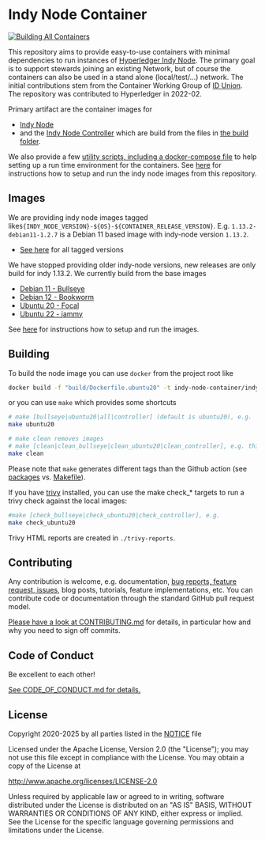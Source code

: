 # Indy Node Container

[![Building All Containers](https://github.com/hyperledger/indy-node-container/actions/workflows/build-all.yml/badge.svg)](https://github.com/hyperledger/indy-node-container/actions/workflows/build-all.yml)

This repository aims to provide easy-to-use containers with minimal dependencies to run instances of [Hyperledger Indy Node](https://github.com/hyperledger/indy-node). The primary goal is to support stewards joining an existing Network, but of course the containers can also be used in a stand alone (local/test/...) network. The initial contributions stem from the Container Working Group of [ID Union](https://github.com/IDunion). The repository was contributed to Hyperledger in 2022-02.

Primary artifact are the container images for

- [Indy Node](https://github.com/hyperledger/indy-node-container/pkgs/container/indy-node-container%2Findy_node)
- and the [Indy Node Controller](https://github.com/hyperledger/indy-node-container/pkgs/container/indy-node-container%2Findy_node_controller)
 which are build from the files in [the build folder](build/).

We also provide a few [utility scripts, including a docker-compose file](run/) to help setting up a run time environment for the containers.
See [here](run/) for instructions how to setup and run the indy node images from this repository.

## Images

We are providing indy node images tagged like`${INDY_NODE_VERSION}-${OS}-${CONTAINER_RELEASE_VERSION}`. E.g. `1.13.2-debian11-1.2.7` is a Debian 11 based image with indy-node version `1.13.2`.

- [See here](https://github.com/hyperledger/indy-node-container/pkgs/container/indy-node-container%2Findy_node/versions?filters%5Bversion_type%5D=tagged) for all tagged versions

We have stopped providing older indy-node versions, new releases are only build for indy 1.13.2. We currently build from the base images

- [Debian 11 - Bullseye](./build/Dockerfile.debian11)
- [Debian 12 - Bookworm](./build/Dockerfile.debian12)
- [Ubuntu 20 - Focal](./build/Dockerfile.ubuntu20)
- [Ubuntu 22 - jammy](./build/Dockerfile.ubuntu22)

See [here](run/) for instructions how to setup and run the images.

## Building

To build the node image you can use `docker` from the project root like

```bash
docker build -f "build/Dockerfile.ubuntu20" -t indy-node-container/indy_node:ubuntu20 ./build
```

or you can use `make` which provides some shortcuts

```bash
# make [bullseye|ubuntu20|all|controller] (default is ubuntu20), e.g.
make ubuntu20

# make clean removes images
# make [clean|clean_bullseye|clean_ubuntu20|clean_controller], e.g. this removes all images
make clean
```

Please note that `make` generates different tags than the Github action (see [packages](https://github.com/hyperledger/indy-node-container/pkgs/container/indy-node-container%2Findy_node) vs. [Makefile](./Makefile)).

If you have [trivy](https://aquasecurity.github.io/trivy) installed, you can use the make check_* targets to run a trivy check against the local images:

```bash
#make [check_bullseye|check_ubuntu20|check_controller], e.g.
make check_ubuntu20
```

Trivy HTML reports are created in `./trivy-reports`.

## Contributing

Any contribution is welcome, e.g. documentation, [bug reports, feature request, issues](issues/), blog posts, tutorials, feature implementations, etc. You can contribute code or documentation through the standard GitHub pull request model.

[Please have a look at CONTRIBUTING.md](CONTRIBUTING.md) for details, in particular how and why you need to sign off commits.

## Code of Conduct

Be excellent to each other!

[See CODE_OF_CONDUCT.md for details.](CODE_OF_CONDUCT.md)

## License

Copyright 2020-2025 by all parties listed in the [NOTICE](NOTICE) file

Licensed under the Apache License, Version 2.0 (the "License");
you may not use this file except in compliance with the License.
You may obtain a copy of the License at

<http://www.apache.org/licenses/LICENSE-2.0>

Unless required by applicable law or agreed to in writing, software
distributed under the License is distributed on an "AS IS" BASIS,
WITHOUT WARRANTIES OR CONDITIONS OF ANY KIND, either express or implied.
See the License for the specific language governing permissions and
limitations under the License.
